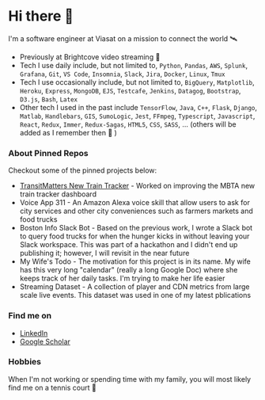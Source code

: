 # Hi there 👋

I'm a software engineer at Viasat on a mission to connect the world 🛰️

- Previously at Brightcove video streaming  🎥
- Tech I use daily include, but not limited to, `Python`, `Pandas`, `AWS`, `Splunk`, `Grafana`, `Git`, `VS Code`, `Insomnia`, `Slack`, `Jira`, `Docker`, `Linux`, `Tmux`
- Tech I use occasionally include, but not limited to, `BigQuery`, `Matplotlib`, `Heroku`, `Express`, `MongoDB`, `EJS`, `Testcafe`, `Jenkins`, `Datagog`, `Bootstrap`, `D3.js`, `Bash`, `Latex`
- Other tech I used in the past include `TensorFlow`, `Java`, `C++`, `Flask`, `Django`, `Matlab`, `Handlebars`, `GIS`, `SumoLogic`, `Jest`, `FFmpeg`, `Typescript`, `Javascript`, `React`, `Redux`, `Immer`, `Redux-Sagas`, `HTML5`, `CSS`, `SASS`, ... (others will be added as I remember then 🙂 )

### About Pinned Repos
Checkout some of the pinned projects below:
* [TransitMatters New Train Tracker](https://github.com/transitmatters/new-train-tracker) - Worked on improving the MBTA new train tracker dashboard
* Voice App 311 - An Amazon Alexa voice skill that allow users to ask for city services and other city conveniences such as farmers markets and food trucks
* Boston Info Slack Bot - Based on the previous work, I wrote a Slack bot to query food trucks for when the hunger kicks in without leaving your Slack workspace. This was part of a hackathon and I didn't end up publishing it; however, I will revisit in the near future
* My Wife's Todo - The motivation for this project is in its name. My wife has this very long "calendar" (really a long Google Doc) where she keeps track of her daily tasks. I'm trying to make her life easier
* Streaming Dataset - A collection of player and CDN metrics from large scale live events. This dataset was used in one of my latest pblications

### Find me on
* [LinkedIn](https://www.linkedin.com/in/tteixeira1/) 
* [Google Scholar](https://scholar.google.com/citations?user=TwEjy2cAAAAJ&hl=en)

### Hobbies

When I'm not working or spending time with my family, you will most likely find me on a tennis court 🎾

